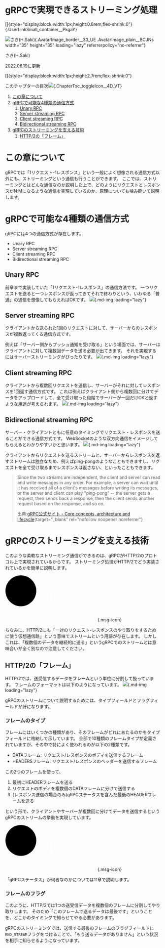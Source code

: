 
# gRPCで実現できるストリーミング処理

[]{style="display:block;width:1px;height:0.8rem;flex-shrink:0"}[](/hsaki){.UserLinkSmall_container__PkgaY}


![さき(H.Saki)](https://res.cloudinary.com/zenn/image/fetch/s--FESoQ9n2--/c_limit%2Cf_auto%2Cfl_progressive%2Cq_auto%2Cw_70/https://storage.googleapis.com/zenn-user-upload/avatar/51291e09a0.jpeg){.AvatarImage_border__33_UE
.AvatarImage_plain__BCJNs width="35" height="35" loading="lazy"
referrerpolicy="no-referrer"}




さき(H.Saki)



2022.06.19に更新






[]{style="display:block;width:1px;height:2.7rem;flex-shrink:0"}



このチャプターの目次![](data:image/svg+xml;base64,PHN2ZyB2aWV3Ym94PSIwIDAgMjcgMjciIHdpZHRoPSIxNiIgaGVpZ2h0PSIxNiIgY2xhc3M9IkNoYXB0ZXJUb2NfdG9nZ2xlSWNvbl9fNERfVlQiPjxwYXRoIGZpbGw9ImN1cnJlbnRDb2xvciIgZD0iTTEyLjc0IDIwLjUzbC05LjI2LTkuMThhLjc1Ljc1IDAgMDEwLTEuMDdsMS4yMy0xLjIzYS43NS43NSAwIDAxMS4wNyAwbDcuNDkgNy40MSA3LjQ5LTcuNDFhLjc0Ljc0IDAgMDExLjA2IDBsMS4yNCAxLjIzYS43Ny43NyAwIDAxMCAxLjA3bC05LjI2IDkuMThhLjc0Ljc0IDAgMDEtMS4wNiAweiI+PC9wYXRoPjwvc3ZnPg==){.ChapterToc_toggleIcon__4D_VT}



1.  [この章について](#%E3%81%93%E3%81%AE%E7%AB%A0%E3%81%AB%E3%81%A4%E3%81%84%E3%81%A6)
2.  [gRPCで可能な4種類の通信方式](#grpc%E3%81%A7%E5%8F%AF%E8%83%BD%E3%81%AA4%E7%A8%AE%E9%A1%9E%E3%81%AE%E9%80%9A%E4%BF%A1%E6%96%B9%E5%BC%8F)
    1.  [Unary RPC](#unary-rpc)
    2.  [Server streaming RPC](#server-streaming-rpc)
    3.  [Client streaming RPC](#client-streaming-rpc)
    4.  [Bidirectional streaming RPC](#bidirectional-streaming-rpc)
3.  [gRPCのストリーミングを支える技術](#grpc%E3%81%AE%E3%82%B9%E3%83%88%E3%83%AA%E3%83%BC%E3%83%9F%E3%83%B3%E3%82%B0%E3%82%92%E6%94%AF%E3%81%88%E3%82%8B%E6%8A%80%E8%A1%93)
    1.  [HTTP/2の「フレーム」](#http%2F2%E3%81%AE%E3%80%8C%E3%83%95%E3%83%AC%E3%83%BC%E3%83%A0%E3%80%8D)






# この章について

gRPCでは「1リクエスト-1レスポンス」という一般によく想像される通信方式以外にも、ストリーミングという通信も行うことができます。
ここでは、ストリーミングとはどんな通信なのか説明した上で、どのようにリクエストとレスポンスがN:Mになるような通信を実現しているのか、原理についても噛み砕いて説明します。

# gRPCで可能な4種類の通信方式

gRPCには4つの通信方式が存在します。

-   Unary RPC
-   Server streaming RPC
-   Client streaming RPC
-   Bidirectional streaming RPC

## Unary RPC

前章まで実装していた「1リクエスト-1レスポンス」の通信方法です。
一つリクエストを送ると一つレスポンスが返ってきてそれで終わりという、いわゆる「普通」の通信を想像してもらえればOKです。
![](https://storage.googleapis.com/zenn-user-upload/d61c97eab65e-20220610.png){.md-img
loading="lazy"}

## Server streaming RPC

クライアントから送られた1回のリクエストに対して、サーバーからのレスポンスが複数返ってくる通信方式です。

例えば「サーバー側からプッシュ通知を受け取る」という場面では、サーバーはクライアントに対して複数回データを送る必要が出てきます。
それを実現するにはサーバーストリーミングがぴったりです。
![](https://storage.googleapis.com/zenn-user-upload/81cffca3f96e-20220610.png){.md-img
loading="lazy"}

## Client streaming RPC

クライアントから複数回リクエストを送信し、サーバーがそれに対してレスポンスを1回返す通信方式です。
これは例えばクライアント側から複数回に分けてデータをアップロードして、全て受け取った段階でサーバーが一回だけOKと返すような用途が考えられます。
![](https://storage.googleapis.com/zenn-user-upload/8b638efce2f7-20220610.png){.md-img
loading="lazy"}

## Bidirectional streaming RPC

サーバー・クライアントともに任意のタイミングでリクエスト・レスポンスを送ることができる通信方式です。
WebSocketのような双方向通信をイメージしてもらえるとわかりやすいかと思います。
![](https://storage.googleapis.com/zenn-user-upload/34cbf0f187c5-20220611.png){.md-img
loading="lazy"}

クライアントからリクエストを送るストリームと、サーバーからレスポンスを返すストリームは独立なため、例えばping-pongのようなこともできますし、リクエストを全て受け取るまでレスポンスは返さない、といったこともできます。

> Since the two streams are independent, the client and server can read
> and write messages in any order.
> For example, a server can wait until it has received all of a client's
> messages before writing its messages, or the server and client can
> play "ping-pong" -- the server gets a request, then sends back a
> response, then the client sends another request based on the response,
> and so on.
>
> 出典:[gRPC公式サイト - Core concepts, architecture and
> lifecycle](https://grpc.io/docs/what-is-grpc/core-concepts/){target="_blank"
> rel="nofollow noopener noreferrer"}

# gRPCのストリーミングを支える技術

このような柔軟なストリーミング通信ができるのは、gRPCがHTTP/2のプロトコル上で実現されているからです。
ストリーミング処理がHTTP/2でどう実装されているかを簡単に説明します。

![](data:image/svg+xml;base64,PHN2ZyB4bWxucz0iaHR0cDovL3d3dy53My5vcmcvMjAwMC9zdmciIHZpZXdib3g9IjAgMCAxMDEgMTAxIiByb2xlPSJpbWciIGFyaWEtbGFiZWw9Im1lc3NhZ2UiIGNsYXNzPSJtc2ctaWNvbiI+PGNpcmNsZSBjeD0iNTEiIGN5PSI1MSIgcj0iNTAiIGZpbGw9ImN1cnJlbnRDb2xvciI+PC9jaXJjbGU+PHRleHQgeD0iNTAlIiB5PSI1MCUiIHRleHQtYW5jaG9yPSJtaWRkbGUiIGZpbGw9IiNmZmZmZmYiIGZvbnQtc2l6ZT0iNzAiIGZvbnQtd2VpZ2h0PSJib2xkIiBkb21pbmFudC1iYXNlbGluZT0iY2VudHJhbCI+ITwvdGV4dD48L3N2Zz4=){.msg-icon}


ちなみに、HTTP/2にも「一対のリクエスト-レスポンスのやり取りをするために使う仮想通信路」という意味でストリームという用語が存在します。
しかしこれは、「複数個のデータを継続的に送る」というgRPCでのストリームとは意味合いが全く別なので注意してください。


## HTTP/2の「フレーム」

HTTP/2では、送受信するデータを**フレーム**という単位に分割して扱っています。
フレームのフォーマットは以下のようになっています。
![](https://storage.googleapis.com/zenn-user-upload/9baa38f6b0f3-20220611.png){.md-img
loading="lazy"}

gRPCのストリームについて説明するためには、タイプフィールドとフラグフィールドが肝になります。

### フレームのタイプ

フレームにはいくつかの種類があり、そのフレームがどれにあたるのかをタイプフィールドに格納して示しています。
全部で10種類のフレームタイプが定義されていますが、その中で特によく使われるのが以下の2種類です。

-   DATAフレーム: リクエスト/レスポンスのボディを送信するフレーム
-   HEADERSフレーム: リクエスト/レスポンスのヘッダーを送信するフレーム

この2つのフレームを使って、

1.  最初にHEADERフレームを送る
2.  リクエストのボディを複数個のDATAフレームに分けて送信する
3.  (レスポンス送信の場合のみ)gRPCステータスを含んだ最後のHEADERフレームを送る

という形で、クライアントやサーバーが複数回に分けてデータを送信するというgRPCのストリームの挙動を実現しています。

![](data:image/svg+xml;base64,PHN2ZyB4bWxucz0iaHR0cDovL3d3dy53My5vcmcvMjAwMC9zdmciIHZpZXdib3g9IjAgMCAxMDEgMTAxIiByb2xlPSJpbWciIGFyaWEtbGFiZWw9Im1lc3NhZ2UiIGNsYXNzPSJtc2ctaWNvbiI+PGNpcmNsZSBjeD0iNTEiIGN5PSI1MSIgcj0iNTAiIGZpbGw9ImN1cnJlbnRDb2xvciI+PC9jaXJjbGU+PHRleHQgeD0iNTAlIiB5PSI1MCUiIHRleHQtYW5jaG9yPSJtaWRkbGUiIGZpbGw9IiNmZmZmZmYiIGZvbnQtc2l6ZT0iNzAiIGZvbnQtd2VpZ2h0PSJib2xkIiBkb21pbmFudC1iYXNlbGluZT0iY2VudHJhbCI+ITwvdGV4dD48L3N2Zz4=){.msg-icon}


「gRPCステータス」が何者なのかについては11章で説明します。


### フレームのフラグ

このように、HTTP/2では1つの送受信データを複数個のフレームに分割してやり取りします。
そのため「このフレームで送るデータは最後です」ということを、どこかのタイミングで知らせてやる必要があります。

gRPCのストリーミングでは、送信する最後のフレームのフラグフィールドに`END_STREAM`フラグをつけることで、「もう送るデータがありません」という状況を相手に知らせるようになっています。




